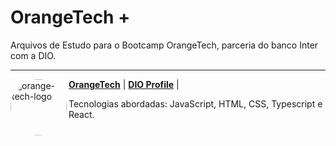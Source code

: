 # OrangeTech +
<p>Arquivos de Estudo para o Bootcamp OrangeTech, parceria do banco Inter com a DIO.</p>
<hr>

<a href="https://web.dio.me/track/81278323-8916-401b-8446-03118eaff280">
  <img
    align="left" 
    alt="orange-tech-logo" 
    height="90" style="border-radius:90px;" 
    src="https://hermes.digitalinnovation.one/tracks/59417914-c4ce-4bf8-b802-f1c1985a07fa.png">
</a>


[**OrangeTech**](https://web.dio.me/track/81278323-8916-401b-8446-03118eaff280) |
[**DIO Profile**](https://web.dio.me/users/karolina_dornelas127?tab=achievements) |
<p>Tecnologias abordadas: JavaScript, HTML, CSS, Typescript e React.</p>
